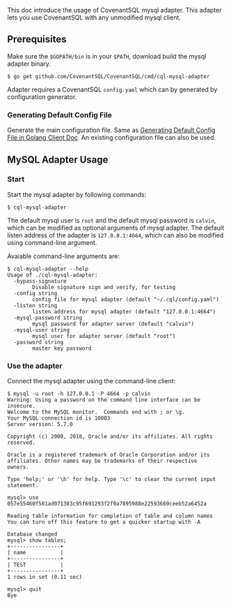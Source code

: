 This doc introduce the usage of CovenantSQL mysql adapter. 
This adapter lets you use CovenantSQL with any unmodified mysql client.

## Prerequisites

Make sure the ```$GOPATH/bin``` is in your ```$PATH```, download build the mysql adapter binary.

```shell
$ go get github.com/CovenantSQL/CovenantSQL/cmd/cql-mysql-adapter
```

Adapter requires a CovenantSQL ```config.yaml``` which can by generated by configuration generator.  

### Generating Default Config File

Generate the main configuration file. Same as [Generating Default Config File in Golang Client Doc](https://github.com/CovenantSQL/CovenantSQL/tree/develop/client#generating-default-config-file). An existing configuration file can also be used.

## MySQL Adapter Usage

### Start

Start the mysql adapter by following commands:

```shell
$ cql-mysql-adapter
```

The default mysql user is ```root``` and the default mysql password is ```calvin```, which can be modified as optional arguments of mysql adapter.
The default listen address of the adapter is ```127.0.0.1:4664```, which can also be modified using command-line argument.

Avaiable command-line arguments are: 

```shell
$ cql-mysql-adapter --help
Usage of ./cql-mysql-adapter:
  -bypass-signature
    	Disable signature sign and verify, for testing
  -config string
    	config file for mysql adapter (default "~/.cql/config.yaml")
  -listen string
    	listen address for mysql adapter (default "127.0.0.1:4664")
  -mysql-password string
    	mysql password for adapter server (default "calvin")
  -mysql-user string
    	mysql user for adapter server (default "root")
  -password string
    	master key password
```

### Use the adapter

Connect the mysql adapter using the command-line client:

```shell
$ mysql -u root -h 127.0.0.1 -P 4664 -p calvin
Warning: Using a password on the command line interface can be insecure.
Welcome to the MySQL monitor.  Commands end with ; or \g.
Your MySQL connection id is 10003
Server version: 5.7.0

Copyright (c) 2000, 2018, Oracle and/or its affiliates. All rights reserved.

Oracle is a registered trademark of Oracle Corporation and/or its
affiliates. Other names may be trademarks of their respective
owners.

Type 'help;' or '\h' for help. Type '\c' to clear the current input statement.

mysql> use 057e55460f501ad071383c95f691293f2f0a7895988e22593669ceeb52a6452a

Reading table information for completion of table and column names
You can turn off this feature to get a quicker startup with -A

Database changed
mysql> show tables;
+----------------+
| name           |
+----------------+
| TEST           |
+----------------+
1 rows in set (0.11 sec)

mysql> quit
Bye
```
